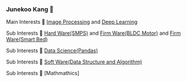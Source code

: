 ### Junekoo Kang 👋
Main Interests 🔭 [Image Processing](https://github.com/engineerjkk/Image_Processing) and [Deep Learning](https://github.com/engineerjkk/Deep_Learning)  


Sub Interests 🔭 [Hard Ware(SMPS)](https://github.com/engineerjkk/SMPS) and [Firm Ware(BLDC Motor)](https://github.com/engineerjkk/BLDC_Motor_Controller) and [Firm Ware(Smart Bed)](https://github.com/engineerjkk/Smart-Bed)  

Sub Interests 🔭 [Data Science(Pandas)](https://github.com/engineerjkk/Pandas)

Sub Interests 🔭 [Soft Ware(Data Structure and Algorithm)](https://github.com/engineerjkk/AlgortihmsAndDataStructures)

Sub Interests 🔭 [Mathmathics]
<!--
**engineerjkk/engineerjkk** is a ✨ _special_ ✨ repository because its `README.md` (this file) appears on your GitHub profile.

Here are some ideas to get you started:

- 🔭 I’m currently working on ...
- 🌱 I’m currently learning ...
- 👯 I’m looking to collaborate on ...
- 🤔 I’m looking for help with ...
- 💬 Ask me about ...
- 📫 How to reach me: ...
- 😄 Pronouns: ...
- ⚡ Fun fact: ...
-->
